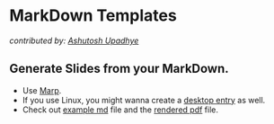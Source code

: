 # MarkDown Templates
_contributed by: [Ashutosh Upadhye](https://github.com/ashutosh2411)_

## Generate Slides from your MarkDown.

* Use [Marp](https://github.com/yhatt/marp#usage).
* If you use Linux, you might wanna create a [desktop entry](https://gist.github.com/ashutosh2411/013949bdc3afd3695ab27ed67512c844) as well. 
* Check out [example md](slides.md) file and the [rendered pdf](slides.pdf) file. 
